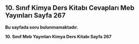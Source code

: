 ## 10. Sınıf Kimya Ders Kitabı Cevapları Meb Yayınları Sayfa 267

**Bu sayfada soru bulunmamaktadır.**

**10. Sınıf Meb Yayınları Kimya Ders Kitabı Sayfa 267**